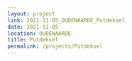```yaml
---
layout: project
link: 2021-11-05_OUDENAARDE_Putdeksel
date: 2021-11-05
location: OUDENAARDE
title: Putdeksel
permalink: /projects/Putdeksel
---
```

